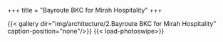 +++
title = "Bayroute BKC for Mirah Hospitality"
+++

{{< gallery dir="img/architecture/2.Bayroute BKC for Mirah Hospitality" caption-position="none"/>}} {{< load-photoswipe>}}